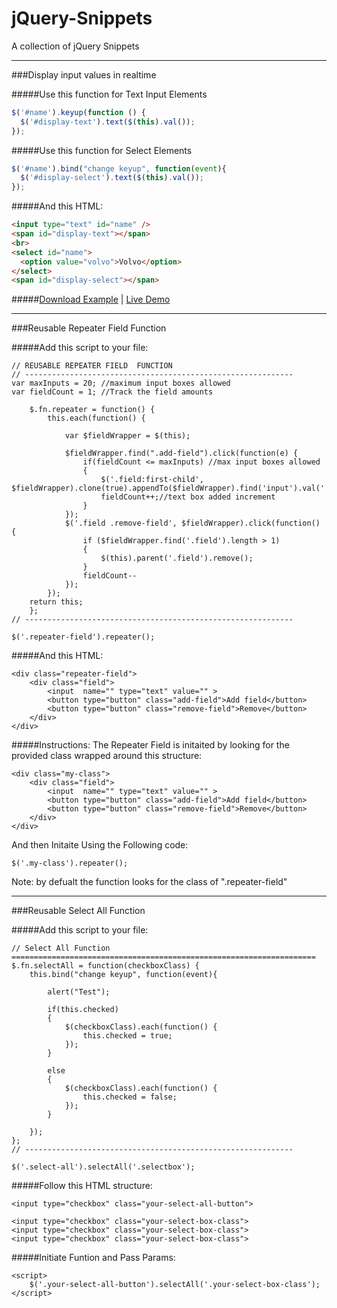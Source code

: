 jQuery-Snippets
===============

A collection of jQuery Snippets


--------------------------------------------------------------------------------
###Display input  values in realtime 

#####Use this function for Text Input Elements
```javascript
$('#name').keyup(function () {
  $('#display-text').text($(this).val());
});
```
#####Use this function for Select Elements
```javascript
$('#name').bind("change keyup", function(event){
  $('#display-select').text($(this).val());
});
```

#####And this HTML:
```html
<input type="text" id="name" />
<span id="display-text"></span>
<br>
<select id="name">
  <option value="volvo">Volvo</option>
</select>
<span id="display-select"></span>
```

#####[Download Example](https://github.com/Aproducktion/jQuery-Snippets/blob/master/display-text-live.html) | [Live Demo](http://htmlpreview.github.io/?https://raw.github.com/Aproducktion/jQuery-Snippets/master/display-text-live.html)

--------------------------------------------------------------------------------
###Reusable Repeater Field Function

#####Add this script to your file:
```
// REUSABLE REPEATER FIELD	FUNCTION
// ------------------------------------------------------------
var maxInputs = 20; //maximum input boxes allowed
var fieldCount = 1; //Track the field amounts

	$.fn.repeater = function() {
		this.each(function() {
		    
		    var $fieldWrapper = $(this);

		    $fieldWrapper.find(".add-field").click(function(e) {
		    	if(fieldCount <= maxInputs) //max input boxes allowed
		    	{
		        	$('.field:first-child', $fieldWrapper).clone(true).appendTo($fieldWrapper).find('input').val('').focus();
		        	fieldCount++;//text box added increment
		    	}
		    });
		    $('.field .remove-field', $fieldWrapper).click(function() {
		        if ($fieldWrapper.find('.field').length > 1)
		        {
		        	$(this).parent('.field').remove();
		        }    
		        fieldCount--
		    });
		});
	return this;
	};
// ------------------------------------------------------------

$('.repeater-field').repeater();

```
#####And this HTML:
```
<div class="repeater-field">
	<div class="field">
		<input  name="" type="text" value="" >						  	
		<button type="button" class="add-field">Add field</button>
		<button type="button" class="remove-field">Remove</button>						
	</div>	
</div>
```

#####Instructions:
The Repeater Field is initaited by looking for the provided class wrapped around this structure:
```
<div class="my-class">
	<div class="field">
		<input  name="" type="text" value="" >						  	
		<button type="button" class="add-field">Add field</button>
		<button type="button" class="remove-field">Remove</button>						
	</div>	
</div>
```
And then Initaite Using the Following code:
```
$('.my-class').repeater();
```
Note: by defualt the function looks for the class of ".repeater-field"

--------------------------------------------------------------------------------
###Reusable Select All Function

#####Add this script to your file:
```
// Select All Function ====================================================================
$.fn.selectAll = function(checkboxClass) {
	this.bind("change keyup", function(event){

		alert("Test");

	    if(this.checked) 
	    {
	        $(checkboxClass).each(function() {
	            this.checked = true;
	        });
	    }

	    else
	    {
	        $(checkboxClass).each(function() {
	            this.checked = false;
	        });    
	    }

	});
};
// ------------------------------------------------------------

$('.select-all').selectAll('.selectbox');
```

#####Follow this HTML structure:
```
<input type="checkbox" class="your-select-all-button">

<input type="checkbox" class="your-select-box-class">
<input type="checkbox" class="your-select-box-class">
<input type="checkbox" class="your-select-box-class">
```

#####Initiate Funtion and Pass Params:
```
<script>
	$('.your-select-all-button').selectAll('.your-select-box-class');
</script>
```



